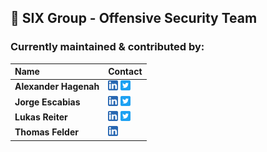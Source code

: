 ## 👋 SIX Group - Offensive Security Team

### Currently maintained & contributed by:

| Name | Contact |
| :------------ | :------------ |
| **Alexander Hagenah**| [![ LinkedIn](https://github.com/sixgroup-security/sixgroup-security/raw/main/gh_linkedin.png " LinkedIn")](https://www.linkedin.com/in/alexhagenah/ " LinkedIn") [![ Twitter](https://github.com/sixgroup-security/sixgroup-security/raw/main/gh_twitter.png " Twitter")](https://twitter.com/xaitax " Twitter") |
| **Jorge Escabias** | [![ LinkedIn](https://github.com/sixgroup-security/sixgroup-security/raw/main/gh_linkedin.png " LinkedIn")](https://www.linkedin.com/in/jorgesca/ " LinkedIn")  [![ Twitter](https://github.com/sixgroup-security/sixgroup-security/raw/main/gh_twitter.png " Twitter")](https://twitter.com/MrSquid25 " Twitter") |
| **Lukas Reiter** | [![ LinkedIn](https://github.com/sixgroup-security/sixgroup-security/raw/main/gh_linkedin.png " LinkedIn")](https://www.linkedin.com/in/lukas-r-54813459/ " LinkedIn") [![ Twitter](https://github.com/sixgroup-security/sixgroup-security/raw/main/gh_twitter.png " Twitter")](https://twitter.com/chopicalquy " Twitter") |
| **Thomas Felder** | [![ LinkedIn](https://github.com/sixgroup-security/sixgroup-security/raw/main/gh_linkedin.png " LinkedIn")](https://www.linkedin.com/in/fldrth/ " LinkedIn") |

